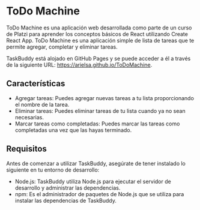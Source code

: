 # ToDo Machine

ToDo Machine es una aplicación web desarrollada como parte de un curso de Platzi para aprender los conceptos básicos de React utilizando Create React App. ToDo Machine es una aplicación simple de lista de tareas que te permite agregar, completar y eliminar tareas.

TaskBuddy está alojado en GitHub Pages y se puede acceder a él a través de la siguiente URL: https://arielsa.github.io/ToDoMachine.

## Características

* Agregar tareas: Puedes agregar nuevas tareas a tu lista proporcionando el nombre de la tarea.
* Eliminar tareas: Puedes eliminar tareas de tu lista cuando ya no sean necesarias.
* Marcar tareas como completadas: Puedes marcar las tareas como completadas una vez que las hayas terminado.

## Requisitos
Antes de comenzar a utilizar TaskBuddy, asegúrate de tener instalado lo siguiente en tu entorno de desarrollo:

* Node.js: TaskBuddy utiliza Node.js para ejecutar el servidor de desarrollo y administrar las dependencias.
* npm: Es el administrador de paquetes de Node.js que se utiliza para instalar las dependencias de TaskBuddy.



